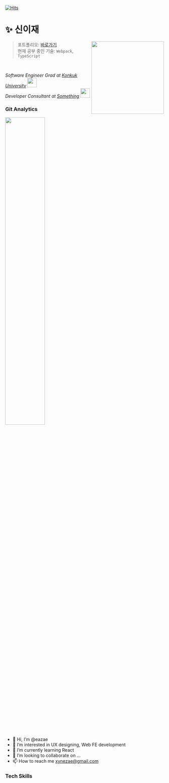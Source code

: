 [![Hits](https://hits.seeyoufarm.com/api/count/incr/badge.svg?url=https%3A%2F%2Fgithub.com%2Feazae&count_bg=%232F2F2F00&title_bg=%232F2F2F&icon=tinder.svg&icon_color=%23E16161&title=Hits&edge_flat=false)](https://www.github.com/eazae)

# ✨ **신이재**



<img align='right' src="https://user-images.githubusercontent.com/96093461/163291719-aedb2fd1-fd97-4041-ae96-13d4b9aca899.jpg" width="230">

<p>
  <blockquote>포트폴리오: <a href="https://eazae.notion.site/Portfolio-90422a45b4724905967d478688f2ff93" title='신이재의 포트폴리오'>바로가기</a><br>
  현재 공부 중인 기술:  <code>Webpack</code>,  <code>TypeScript</code>
  
  </blockquote>
  <br>

  <em>Software Engineer Grad at <a href="https://www.konkuk.ac.kr">Konkuk University</a>
    <img src="https://media.giphy.com/media/fYSnHlufseco8Fh93Z/giphy.gif" width="30">
    </br>Developer Consultant at <a href="https://">Something</a>
  <img src="https://media.giphy.com/media/WUlplcMpOCEmTGBtBW/giphy.gif" width="30"> 
</em>
</p>

### Git Analytics
<a href="https://github.com/ashutosh00710/github-readme-activity-graph">
<img src="https://github-readme-stats.vercel.app/api?username=eazae&show_icons=true&theme=onedark" width=50%/>
</a>

- 👋 Hi, I’m @eazae
- 👀 I’m interested in UX designing, Web FE development
- 🌱 I’m currently learning React
- 💞️ I’m looking to collaborate on ...
- 📫 How to reach me xynezae@gmail.com

### Tech Skills


<!---
eazae/eazae is a ✨ special ✨ repository because its `README.md` (this file) appears on your GitHub profile.
You can click the Preview link to take a look at your changes.
--->
